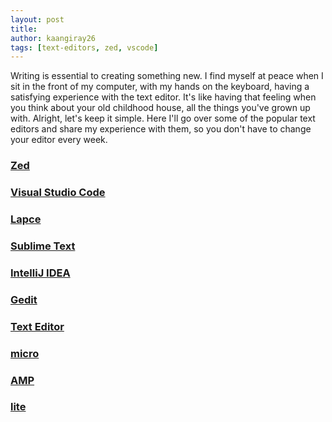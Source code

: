 ```yaml
---
layout: post
title:
author: kaangiray26
tags: [text-editors, zed, vscode]
---
```

Writing is essential to creating something new. I find myself at peace when I sit in the front of my computer, with my hands on the keyboard, having a satisfying experience with the text editor. It's like having that feeling when you think about your old childhood house, all the things you've grown up with. Alright, let's keep it simple. Here I'll go over some of the popular text editors and share my experience with them, so you don't have to change your editor every week.

### [Zed](https://zed.dev/)

### [Visual Studio Code](https://code.visualstudio.com/)

### [Lapce](https://lapce.dev/)

### [Sublime Text](https://www.sublimetext.com/)

### [IntelliJ IDEA](https://www.jetbrains.com/idea/)

### [Gedit](https://gedit-technology.github.io/apps/gedit/)

### [Text Editor](https://apps.gnome.org/TextEditor/)

### [micro](https://micro-editor.github.io/)

### [AMP](https://amp.rs/)

### [lite](https://github.com/rxi/lite)
